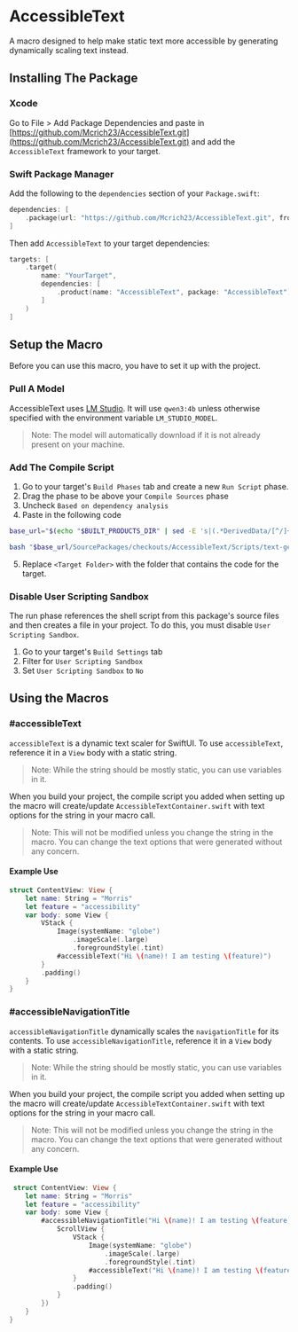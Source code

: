 # AccessibleText
A macro designed to help make static text more accessible by generating dynamically scaling text instead.

## Installing The Package

### Xcode
Go to File > Add Package Dependencies and paste in [https://github.com/Mcrich23/AccessibleText.git](https://github.com/Mcrich23/AccessibleText.git) and add the `AccessibleText` framework to your target.

### Swift Package Manager

Add the following to the `dependencies` section of your `Package.swift`:

```swift
dependencies: [
    .package(url: "https://github.com/Mcrich23/AccessibleText.git", from: "1.0.0")
]
```

Then add `AccessibleText` to your target dependencies:

```swift
targets: [
    .target(
        name: "YourTarget",
        dependencies: [
            .product(name: "AccessibleText", package: "AccessibleText")
        ]
    )
]
```

## Setup the Macro
Before you can use this macro, you have to set it up with the project.

### Pull A Model
AccessibleText uses [LM Studio](https://lmstudio.ai). It will use `qwen3:4b` unless otherwise specified with the environment variable `LM_STUDIO_MODEL`.

> Note: The model will automatically download if it is not already present on your machine.

### Add The Compile Script
1. Go to your target's `Build Phases` tab and create a new `Run Script` phase.
2. Drag the phase to be above your `Compile Sources` phase
3. Uncheck `Based on dependency analysis`
4. Paste in the following code

```bash
base_url="$(echo "$BUILT_PRODUCTS_DIR" | sed -E 's|(.*DerivedData/[^/]+).*|\1|')"

bash "$base_url/SourcePackages/checkouts/AccessibleText/Scripts/text-gen.sh" "$SRCROOT/<Target Folder>"
```
5. Replace `<Target Folder>` with the folder that contains the code for the target.

### Disable User Scripting Sandbox
The run phase references the shell script from this package's source files and then creates a file in your project. To do this, you must disable `User Scripting Sandbox`.

1. Go to your target's `Build Settings` tab
2. Filter for `User Scripting Sandbox`
3. Set `User Scripting Sandbox` to `No`

## Using the Macros

### #accessibleText
`accessibleText` is a dynamic text scaler for SwiftUI. To use `accessibleText`, reference it in a `View` body with a static string.

> Note: While the string should be mostly static, you can use variables in it.

When you build your project, the compile script you added when setting up the macro will create/update `AccessibleTextContainer.swift` with text options for the string in your macro call.

> Note: This will not be modified unless you change the string in the macro. You can change the text options that were generated without any concern.

#### Example Use

```swift
struct ContentView: View {
    let name: String = "Morris"
    let feature = "accessibility"
    var body: some View {
        VStack {
            Image(systemName: "globe")
                .imageScale(.large)
                .foregroundStyle(.tint)
            #accessibleText("Hi \(name)! I am testing \(feature)")
        }
        .padding()
    }
}
```

### #accessibleNavigationTitle
`accessibleNavigationTitle` dynamically scales the `navigationTitle` for its contents. To use `accessibleNavigationTitle`, reference it in a `View` body with a static string.

> Note: While the string should be mostly static, you can use variables in it.

When you build your project, the compile script you added when setting up the macro will create/update `AccessibleTextContainer.swift` with text options for the string in your macro call.

> Note: This will not be modified unless you change the string in the macro. You can change the text options that were generated without any concern.

#### Example Use

```swift
 struct ContentView: View {
    let name: String = "Morris"
    let feature = "accessibility"
    var body: some View {
        #accessibleNavigationTitle("Hi \(name)! I am testing \(feature)", content: {
            ScrollView {
                VStack {
                    Image(systemName: "globe")
                        .imageScale(.large)
                        .foregroundStyle(.tint)
                    #accessibleText("Hi \(name)! I am testing \(feature)")
                }
                .padding()
            }
        })
    }
}
```
